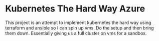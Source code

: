 # Kubernetes The Hard Way Azure

This project is an attempt to implement kubernetes the hard way using terraform and ansible so I can spin up vms. Do the setup and then bring them down. Essentially giving us a full cluster on vms for a sandbox.